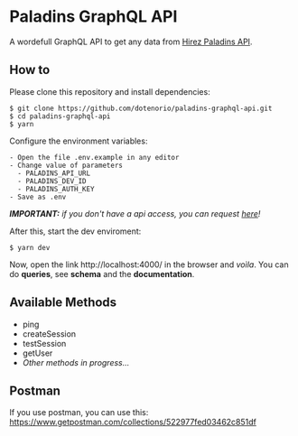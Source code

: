 # Paladins GraphQL API

A wordefull GraphQL API to get any data from [Hirez Paladins API](https://docs.google.com/document/d/1OFS-3ocSx-1Rvg4afAnEHlT3917MAK_6eJTR6rzr-BM/edit#).

## How to

Please clone this repository and install dependencies:
```
$ git clone https://github.com/dotenorio/paladins-graphql-api.git
$ cd paladins-graphql-api
$ yarn
```

Configure the environment variables:
```
- Open the file .env.example in any editor
- Change value of parameters
  - PALADINS_API_URL
  - PALADINS_DEV_ID
  - PALADINS_AUTH_KEY
- Save as .env
```
_**IMPORTANT:** if you don't have a api access, you can request [here](https://fs12.formsite.com/HiRez/form48/secure_index.html)!_

After this, start the dev enviroment:
```
$ yarn dev
```

Now, open the link http://localhost:4000/ in the browser and _voìla_. You can do **queries**, see **schema** and the **documentation**.

## Available Methods

* ping
* createSession
* testSession
* getUser
* _Other methods in progress..._

## Postman

If you use postman, you can use this:
https://www.getpostman.com/collections/522977fed03462c851df